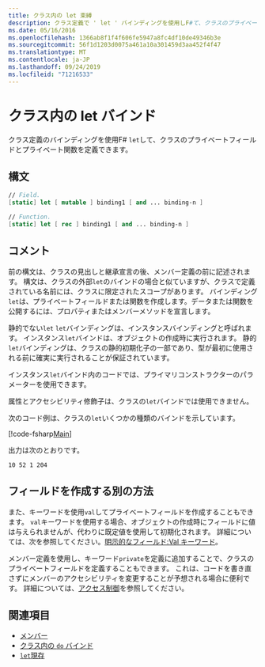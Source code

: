 ```yaml
---
title: クラス内の let 束縛
description: クラス定義で ' let ' バインディングを使用しF#て、クラスのプライベートフィールドとプライベート関数を定義する方法について説明します。
ms.date: 05/16/2016
ms.openlocfilehash: 1366ab8f1f4f606fe5947a8fc4df10de49346b3e
ms.sourcegitcommit: 56f1d1203d0075a461a10a301459d3aa452f4f47
ms.translationtype: MT
ms.contentlocale: ja-JP
ms.lasthandoff: 09/24/2019
ms.locfileid: "71216533"
---
```

# <a name="let-bindings-in-classes"></a>クラス内の let バインド

クラス定義のバインディングを使用F# `let`して、クラスのプライベートフィールドとプライベート関数を定義できます。

## <a name="syntax"></a>構文

```fsharp
// Field.
[static] let [ mutable ] binding1 [ and ... binding-n ]

// Function.
[static] let [ rec ] binding1 [ and ... binding-n ]
```

## <a name="remarks"></a>コメント

前の構文は、クラスの見出しと継承宣言の後、メンバー定義の前に記述されます。 構文は、クラスの外部`let`のバインドの場合と似ていますが、クラスで定義されている名前には、クラスに限定されたスコープがあります。 バインディング`let`は、プライベートフィールドまたは関数を作成します。データまたは関数を公開するには、プロパティまたはメンバーメソッドを宣言します。

静的でない`let` `let`バインディングは、インスタンスバインディングと呼ばれます。 インスタンス`let`バインドは、オブジェクトの作成時に実行されます。 静的`let`バインディングは、クラスの静的初期化子の一部であり、型が最初に使用される前に確実に実行されることが保証されています。

インスタンス`let`バインド内のコードでは、プライマリコンストラクターのパラメーターを使用できます。

属性とアクセシビリティ修飾子は、クラスの`let`バインドでは使用できません。

次のコード例は、クラスの`let`いくつかの種類のバインドを示しています。

[!code-fsharp[Main](~/samples/snippets/fsharp/lang-ref-1/snippet3001.fs)]

出力は次のとおりです。

```console
10 52 1 204
```

## <a name="alternative-ways-to-create-fields"></a>フィールドを作成する別の方法

また、キーワードを使用`val`してプライベートフィールドを作成することもできます。 `val`キーワードを使用する場合、オブジェクトの作成時にフィールドに値は与えられませんが、代わりに既定値を使用して初期化されます。 詳細については、次を参照してください。[明示的なフィールド:Val キーワード](explicit-fields-the-val-keyword.md)。

メンバー定義を使用し、キーワード`private`を定義に追加することで、クラスのプライベートフィールドを定義することもできます。 これは、コードを書き直さずにメンバーのアクセシビリティを変更することが予想される場合に便利です。 詳細については、[アクセス制御](../access-control.md)を参照してください。

## <a name="see-also"></a>関連項目

- [メンバー](index.md)
- [クラス内の `do` バインド](do-bindings-in-classes.md)
- [`let`現存](../functions/let-bindings.md)
